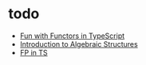# todo

- [Fun with Functors in TypeScript](https://itnext.io/fun-with-functors-in-typescript-2c3268853d69)
- [Introduction to Algebraic Structures](https://levelup.gitconnected.com/introduction-to-algebraic-structures-functional-programming-for-javascript-developers-cdd627943a4d)
- [FP in TS](https://dev.to/gcanti/getting-started-with-fp-ts-setoid-39f3)
